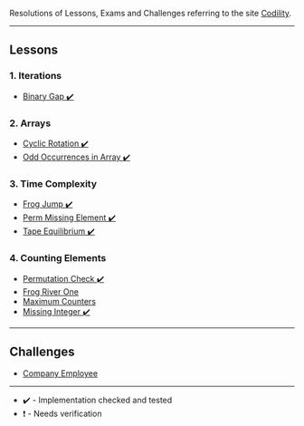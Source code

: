 Resolutions of Lessons, Exams and Challenges referring to the site [Codility](https://app.codility.com/programmers/).

---

## Lessons

### 1. Iterations

- [Binary Gap ✔️](https://github.com/Sorackb/JSCodility/tree/master/Lessons/1.%20Iterations/Binary%20Gap)

### 2. Arrays

- [Cyclic Rotation ✔️](https://github.com/Sorackb/JSCodility/tree/master/Lessons/2.%20Arrays/Cyclic%20Rotation)
- [Odd Occurrences in Array ✔️](https://github.com/Sorackb/JSCodility/tree/master/Lessons/2.%20Arrays/Odd%20Occurrences%20in%20Array)

### 3. Time Complexity

- [Frog Jump ✔️](https://github.com/Sorackb/JSCodility/tree/master/Lessons/3.%20Time%20Complexity/Frog%20Jump)
- [Perm Missing Element ✔️](https://github.com/Sorackb/JSCodility/tree/master/Lessons/3.%20Time%20Complexity/Perm%20Missing%20Element)
- [Tape Equilibrium ✔️](https://github.com/Sorackb/JSCodility/tree/master/Lessons/3.%20Time%20Complexity/Tape%20Equilibrium)

### 4. Counting Elements

- [Permutation Check ✔️](https://github.com/Sorackb/JSCodility/tree/master/Lessons/4.%20Counting%20Elements/Permutation%20Check)
- [Frog River One](https://github.com/Sorackb/JSCodility/tree/master/Lessons/4.%20Counting%20Elements/Frog%20River%20One)
- [Maximum Counters](https://github.com/Sorackb/JSCodility/tree/master/Lessons/4.%20Counting%20Elements/Maximum%20Counters)
- [Missing Integer ✔️](https://github.com/Sorackb/JSCodility/tree/master/Lessons/4.%20Counting%20Elements/Missing%20Integer)

---

## Challenges

- [Company Employee](https://github.com/Sorackb/JSCodility/tree/master/Challenges/1.%20Company%20Employee)

---

- ✔️️ - Implementation checked and tested
- ❗️ - Needs verification